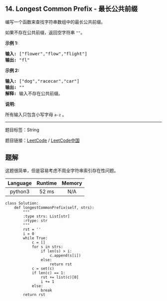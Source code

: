 ## 14. Longest Common Prefix - 最长公共前缀

<!--If you want to use the English description, use `question.content` instead-->

<p>编写一个函数来查找字符串数组中的最长公共前缀。</p>

<p>如果不存在公共前缀，返回空字符串&nbsp;<code>&quot;&quot;</code>。</p>

<p><strong>示例&nbsp;1:</strong></p>

<pre><strong>输入: </strong>[&quot;flower&quot;,&quot;flow&quot;,&quot;flight&quot;]
<strong>输出:</strong> &quot;fl&quot;
</pre>

<p><strong>示例&nbsp;2:</strong></p>

<pre><strong>输入: </strong>[&quot;dog&quot;,&quot;racecar&quot;,&quot;car&quot;]
<strong>输出:</strong> &quot;&quot;
<strong>解释:</strong> 输入不存在公共前缀。
</pre>

<p><strong>说明:</strong></p>

<p>所有输入只包含小写字母&nbsp;<code>a-z</code>&nbsp;。</p>



-----

题目标签：String

题目链接：[LeetCode](https://leetcode.com/problems/longest-common-prefix/description/)  /  [LeetCode中国](https://leetcode-cn.com/problems/longest-common-prefix/description/)

## 题解

这题很简单，但是容易考虑不周全字符串索引存在性问题。

| Language | Runtime | Memory |
|:---:|:---:|:---:|
| python3  | 52  ms | N/A |

```python3
class Solution:
    def longestCommonPrefix(self, strs):
        """
        :type strs: List[str]
        :rtype: str
        """
        rst = ''
        i = 0
        while True:
            c = []
            for s in strs:
                if len(s) > i:
                    c.append(s[i])
                else:
                    return rst
            c = set(c)
            if len(c) == 1:
                rst += list(c)[0]
                i += 1
            else:
                break
        return rst
```
